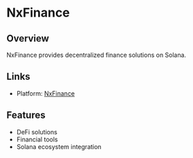# NxFinance

## Overview
NxFinance provides decentralized finance solutions on Solana.

## Links
- Platform: [NxFinance](https://nxfinance.io/airdrop?inviteCode=teamaero)

## Features
- DeFi solutions
- Financial tools
- Solana ecosystem integration 